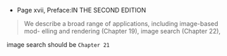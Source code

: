 * Page xvii, Preface:IN THE SECOND EDITION
> We describe a broad range of applications, including image-based mod-
elling and rendering (Chapter 19), image search (Chapter 22),

image search should be `Chapter 21`